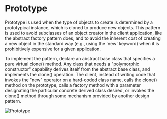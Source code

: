 # Prototype

Prototype is used when the type of objects to create is determined by a prototypical instance, which is cloned to produce new objects. This pattern is used to avoid subclasses of an object creator in the client application, like the abstract factory pattern does, and to avoid the inherent cost of creating a new object in the standard way (e.g., using the 'new' keyword) when it is prohibitively expensive for a given application.

To implement the pattern, declare an abstract base class that specifies a pure virtual clone() method. Any class that needs a "polymorphic constructor" capability derives itself from the abstract base class, and implements the clone() operation.  The client, instead of writing code that invokes the "new" operator on a hard-coded class name, calls the clone() method on the prototype, calls a factory method with a parameter designating the particular concrete derived class desired, or invokes the clone() method through some mechanism provided by another design pattern.

![Prototype](https://www.dofactory.com/images/diagrams/net/prototype.gif)